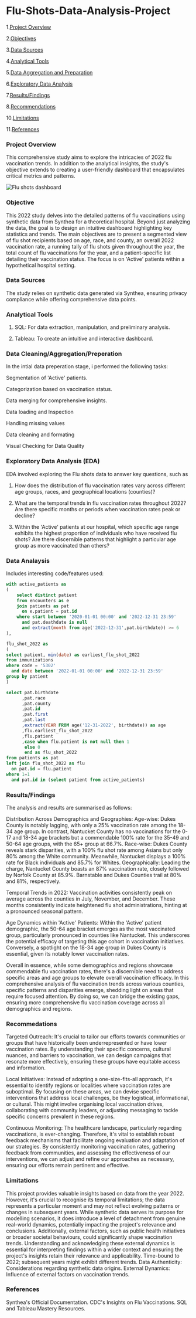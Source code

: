 # Flu-Shots-Data-Analysis-Project

1.[Project Overview](Project-Overview)

2.[Objectives](Objective)

3.[Data Sources](Data-Sources)

4.[Analytical Tools](Analytical-Tools)

5.[Data Aggregation and Preparation](Data-Aggregation-and-Preparation)

6.[Exploratory Data Analysis](Exploratory-Data-Analysis)

7.[Results/Findings](Results/Findings)

8.[Recommendations](Recommendations)

10.[Limitations](Limitations)

11.[References](References)

### Project Overview
This comprehensive study aims to explore the intricacies of 2022 flu vaccination trends. In addition to the analytical insights, the study's objective extends to creating a user-friendly dashboard that encapsulates critical metrics and patterns.

![Flu shots dashboard](https://github.com/Ashir-Bashir/Flu-Shots-Data-Analysis-Project/assets/152665079/6d1034e3-a747-4585-96f5-62241e086449)


### Objective
This 2022 study delves into the detailed patterns of flu vaccinations using synthetic data from Synthea for a theoretical hospital. Beyond just analyzing the data, the goal is to design an intuitive dashboard highlighting key statistics and trends. The main objectives are to present a segmented view of flu shot recipients based on age, race, and county, an overall 2022 vaccination rate, a running tally of flu shots given throughout the year, the total count of flu vaccinations for the year, and a patient-specific list detailing their vaccination status. The focus is on 'Active' patients within a hypothetical hospital setting.

### Data Sources
The study relies on synthetic data generated via Synthea, ensuring privacy compliance while offering comprehensive data points.

### Analytical Tools
1. SQL: For data extraction, manipulation, and preliminary analysis.

2. Tableau: To create an intuitive and interactive dashboard.


### Data Cleaning/Aggregation/Preperation
In the intial data preperation stage, i performed the following tasks:

Segmentation of 'Active' patients.

Categorization based on vaccination status.

Data merging for comprehensive insights.

Data loading and Inspection

Handling missing values

Data cleaning and formating

Visual Checking for Data Quality

### Exploratory Data Analysis (EDA)
EDA involved exploring the Flu shots data to answer key questions, such as

1.	How does the distribution of flu vaccination rates vary across different age groups, races, and geographical locations (counties)?
   
2. What are the temporal trends in flu vaccination rates throughout 2022? Are there specific months or periods when vaccination rates peak or decline?
   
3.	Within the 'Active' patients at our hospital, which specific age range exhibits the highest proportion of individuals who have received flu shots? Are there discernible patterns that highlight a particular age group as more vaccinated than others?

### Data Analaysis
Includes interesting code/features used:
```sql
with active_patients as
(
	select distinct patient
	from encounters as e
	join patients as pat
	  on e.patient = pat.id
	where start between '2020-01-01 00:00' and '2022-12-31 23:59'
	  and pat.deathdate is null
	  and extract(month from age('2022-12-31',pat.birthdate)) >= 6
),

flu_shot_2022 as
(
select patient, min(date) as earliest_flu_shot_2022 
from immunizations
where code = '5302'
  and date between '2022-01-01 00:00' and '2022-12-31 23:59'
group by patient
)

select pat.birthdate
      ,pat.race
	  ,pat.county
	  ,pat.id
	  ,pat.first
	  ,pat.last
	  ,extract(YEAR FROM age('12-31-2022', birthdate)) as age
	  ,flu.earliest_flu_shot_2022
	  ,flu.patient
	  ,case when flu.patient is not null then 1 
	   else 0
	   end as flu_shot_2022
from patients as pat
left join flu_shot_2022 as flu
  on pat.id = flu.patient
where 1=1
  and pat.id in (select patient from active_patients)
```
### Results/Findings
The analysis and results are summarised as follows:

Distribution Across Demographics and Geographies:
Age-wise: Dukes County is notably lagging, with only a 25% vaccination rate among the 18-34 age group. In contrast, Nantucket County has no vaccinations for the 0-17 and 18-34 age brackets but a commendable 100% rate for the 35-49 and 50-64 age groups, with the 65+ group at 66.7%.
Race-wise: Dukes County reveals stark disparities, with a 100% flu shot rate among Asians but only 80% among the White community. Meanwhile, Nantucket displays a 100% rate for Black individuals and 85.7% for Whites.
Geographically: Leading the charge, Nantucket County boasts an 87% vaccination rate, closely followed by Norfolk County at 85.9%. Barnstable and Dukes Counties trail at 80% and 81%, respectively.

Temporal Trends in 2022:
Vaccination activities consistently peak on average across the counties in July, November, and December. These months consistently indicate heightened flu shot administrations, hinting at a pronounced seasonal pattern.

Age Dynamics within 'Active' Patients:
Within the 'Active' patient demographic, the 50-64 age bracket emerges as the most vaccinated group, particularly pronounced in counties like Nantucket. This underscores the potential efficacy of targeting this age cohort in vaccination initiatives. Conversely, a spotlight on the 18-34 age group in Dukes County is essential, given its notably lower vaccination rates.

Overall in essence, while some demographics and regions showcase commendable flu vaccination rates, there's a discernible need to address specific areas and age groups to elevate overall vaccination efficacy.
In this comprehensive analysis of flu vaccination trends across various counties, specific patterns and disparities emerge, shedding light on areas that require focused attention. By doing so, we can bridge the existing gaps, ensuring more comprehensive flu vaccination coverage across all demographics and regions.

### Recommedations 
Targeted Outreach: It's crucial to tailor our efforts towards communities or groups that have historically been underrepresented or have lower vaccination rates. By understanding their specific concerns, cultural nuances, and barriers to vaccination, we can design campaigns that resonate more effectively, ensuring these groups have equitable access and information.

Local Initiatives: Instead of adopting a one-size-fits-all approach, it's essential to identify regions or localities where vaccination rates are suboptimal. By focusing on these areas, we can devise specific interventions that address local challenges, be they logistical, informational, or cultural. This might involve organising local vaccination drives, collaborating with community leaders, or adjusting messaging to tackle specific concerns prevalent in these regions.

Continuous Monitoring: The healthcare landscape, particularly regarding vaccinations, is ever-changing. Therefore, it's vital to establish robust feedback mechanisms that facilitate ongoing evaluation and adaptation of our strategies. By consistently monitoring vaccination rates, gathering feedback from communities, and assessing the effectiveness of our interventions, we can adjust and refine our approaches as necessary, ensuring our efforts remain pertinent and effective.

### Limitations
This project provides valuable insights based on data from the year 2022. However, it's crucial to recognise its temporal limitations; the data represents a particular moment and may not reflect evolving patterns or changes in subsequent years. While synthetic data serves its purpose for modelling scenarios, it does introduce a level of detachment from genuine real-world dynamics, potentially impacting the project's relevance and conclusions. Additionally, external factors, such as public health initiatives or broader societal behaviours, could significantly shape vaccination trends. Understanding and acknowledging these external dynamics is essential for interpreting findings within a wider context and ensuring the project's insights retain their relevance and applicability.
Time-bound to 2022; subsequent years might exhibit different trends.
Data Authenticity: Considerations regarding synthetic data origins.
External Dynamics: Influence of external factors on vaccination trends.

### References
Synthea's Official Documentation.
CDC's Insights on Flu Vaccinations.
SQL and Tableau Mastery Resources.
